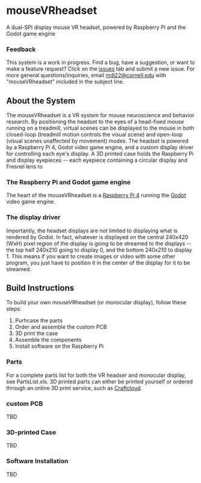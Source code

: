 # mouseVRheadset
A dual-SPI display mouse VR headset, powered by Raspberry Pi and the Godot game engine

### Feedback
This system is a work in progress. Find a bug, have a suggestion, or want to make a feature request? Click on the [issues](https://github.com/sn-lab/mouseVRheadset/issues) tab and submit a new issue. For more general questions/inquiries, email mdi22@cornell.edu with "mouseVRheadset" included in the subject line.

## About the System
The mouseVRheadset is a VR system for mouse neuroscience and behavior research. By positioning the headset to the eyes of a head-fixed mouse running on a treadmill, virtual scenes can be displayed to the mouse in both closed-loop (treadmill motion controls the visual scene) and open-loop (visual scenes unaffected by movement) modes. The headset is powered by a Raspberry Pi 4, Godot video game engine, and a custom display driver for controlling each eye's display. A 3D printed case holds the Raspberry Pi and display eyepieces -- each eyepiece containing a circular display and Fresnel lens to 

### The Raspberry Pi and Godot game engine
The heart of the mouseVRheadset is a [Raspberry Pi 4](https://www.raspberrypi.com/products/raspberry-pi-4-model-b/) running the [Godot](https://godotengine.org/) video game engine. 

### The display driver
Importantly, the headset displays are not limited to displaying what is rendered by Godot. In fact, whatever is displayed on the central 240x420 (WxH) pixel region of the display is going to be streamed to the displays -- the top half 240x210 going to display 0, and the bottom 240x210 to display 1. This means if you want to create images or video with some other program, you just have to position it in the center of the display for it to be streamed.

## Build Instructions
To build your own mouseVRheadset (or monocular display), follow these steps:
1. Purhcase the parts
2. Order and assemble the custom PCB
3. 3D print the case
4. Assemble the components
5. Install software on the Raspberry Pi

### Parts
For a complete parts list for both the VR headser and monocular display, see PartsList.xls.
3D printed parts can either be printed yourself or ordered through an online 3D print service, such as [Craftcloud](https://craftcloud3d.com/).

### custom PCB
TBD

### 3D-printed Case
TBD

### Software Installation
TBD

